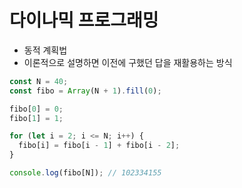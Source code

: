 # 다이나믹 프로그래밍

- 동적 계획법
- 이론적으로 설명하면 이전에 구했던 답을 재활용하는 방식

```js
const N = 40;
const fibo = Array(N + 1).fill(0);

fibo[0] = 0;
fibo[1] = 1;

for (let i = 2; i <= N; i++) {
  fibo[i] = fibo[i - 1] + fibo[i - 2];
}

console.log(fibo[N]); // 102334155
```
